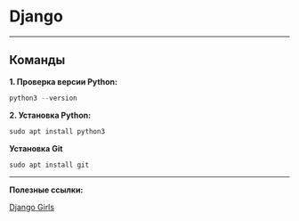 # Django
---
## Команды

**1. Проверка версии Python:**

```python
python3 --version
```
**2. Установка Python:**
```python
sudo apt install python3
```

**Установка Git**
```python
sudo apt install git
```
---
**Полезные ссылки:**

[Django Girls](https://tutorial.djangogirls.org/ru/)
